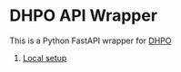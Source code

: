 # DHPO API Wrapper

This is a Python FastAPI wrapper for [DHPO](https://dhpo.eclaimlink.ae/)

1. [Local setup](docs/local_setup.md)
